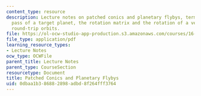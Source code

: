 ```yaml
---
content_type: resource
description: Lecture notes on patched conics and planetary flybys, terminology, close
  pass of a target planet, the rotation matrix and the rotation of a vector, and two
  round-trip orbits.
file: https://ol-ocw-studio-app-production.s3.amazonaws.com/courses/16-346-astrodynamics-fall-2008/0dbaa1b386882898adbd8f264fff3764_lec_12.pdf
file_type: application/pdf
learning_resource_types:
- Lecture Notes
ocw_type: OCWFile
parent_title: Lecture Notes
parent_type: CourseSection
resourcetype: Document
title: Patched Conics and Planetary Flybys
uid: 0dbaa1b3-8688-2898-adbd-8f264fff3764
---
```

